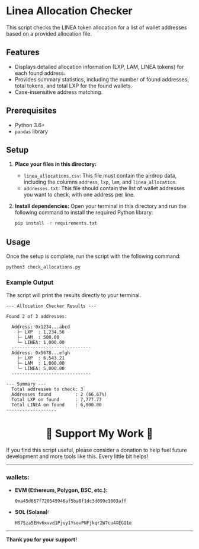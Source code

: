 
# Linea Allocation Checker

This script checks the LINEA token allocation for a list of wallet addresses based on a provided allocation file.

## Features

- Displays detailed allocation information (LXP, LAM, LINEA tokens) for each found address.
- Provides summary statistics, including the number of found addresses, total tokens, and total LXP for the found wallets.
- Case-insensitive address matching.

## Prerequisites

- Python 3.6+
- `pandas` library

## Setup

1.  **Place your files in this directory:**
    - `linea_allocations.csv`: This file must contain the airdrop data, including the columns `address`, `lxp`, `lam`, and `linea_allocation`.
    - `addresses.txt`: This file should contain the list of wallet addresses you want to check, with one address per line.

2.  **Install dependencies:**
    Open your terminal in this directory and run the following command to install the required Python library:
    ```bash
    pip install -r requirements.txt
    ```

## Usage

Once the setup is complete, run the script with the following command:

```bash
python3 check_allocations.py
```

### Example Output

The script will print the results directly to your terminal. 

```
--- Allocation Checker Results ---

Found 2 of 3 addresses:

  Address: 0x1234...abcd
    ├─ LXP  : 1,234.56
    ├─ LAM  : 500.00
    └─ LINEA: 1,000.00
  ------------------------------
  Address: 0x5678...efgh
    ├─ LXP  : 6,543.21
    ├─ LAM  : 1,000.00
    └─ LINEA: 5,000.00
  ------------------------------

--- Summary ---
  Total addresses to check: 3
  Addresses found         : 2 (66.67%)
  Total LXP on found      : 7,777.77
  Total LINEA on found    : 6,000.00
-------------------

```

<h1 align="center">🙏 Support My Work 🙏</h1>

If you find this script useful, please consider a donation to help fuel future development and more tools like this. Every little bit helps!

---

###  wallets:

- **EVM (Ethereum, Polygon, BSC, etc.):**
  ```
  0xa45d667f720545946af5ba8f1dc3d099c1003aff
  ```

- **SOL (Solana):**
  ```
  HS7Sza5EHv6xvvd1Pjuy1YsovPNFjkqr2W7cu4XEGQ1e
  ```

---

**Thank you for your support!**
